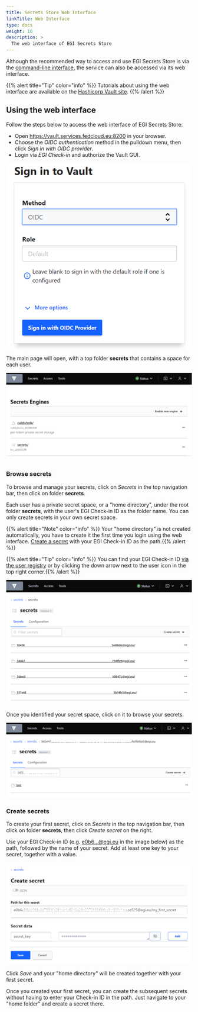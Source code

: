 ```yaml
---
title: Secrets Store Web Interface
linkTitle: Web Interface
type: docs
weight: 10
description: >
  The web interface of EGI Secrets Store
---
```


Although the recommended way to access and use EGI Secrets Store is via the
[command-line interface](../cli), the service can also be accessed via its
web interface.

{{% alert title="Tip" color="info" %}} Tutorials about using the web interface
are available on the
[Hashicorp Vault site](https://developer.hashicorp.com/vault/tutorials/getting-started-ui).
{{% /alert %}}

## Using the web interface

Follow the steps below to access the web interface of EGI Secrets Store:

<!-- markdownlint-disable no-bare-urls -->
- Open https://vault.services.fedcloud.eu:8200 in your browser.
- Choose the _OIDC authentication_ method in the pulldown menu, then click
_Sign in with OIDC provider_.
- Login via _EGI Check-in_ and authorize the Vault GUI.
<!-- markdownlint-enable no-bare-urls -->

![Sign-in](vault-login-oidc.png)

The main page will open, with a top folder **secrets** that contains a space for
each user.

![Main page](vault-main-window.png)

### Browse secrets

To browse and manage your secrets, click on _Secrets_ in the top navigation
bar, then click on folder **secrets**.

Each user has a private secret space, or a "home directory", under the root
folder **secrets**, with the user's EGI Check-in ID as the folder name. You can
only create secrets in your own secret space.

{{% alert title="Note" color="info" %}} Your "home directory" is not created
automatically, you have to create it the first time you login using the web
interface. [Create a secret](#create-secrets) with your EGI Check-in ID as the
path.{{% /alert %}}

{{% alert title="Tip" color="info" %}} You can find your EGI Check-in ID
[via the user registry](https://aai.egi.eu/registry/) or by clicking the down
arrow next to the user icon in the top right corner.{{% /alert %}}

![Home directory](vault-homes.png)

Once you identified your secret space, click on it to browse your secrets.

![Home directory](vault-home-directory.png)

### Create secrets

To create your first secret, click on _Secrets_ in the top navigation bar,
then click on folder **secrets**, then click _Create secret_ on the right.

<!-- markdown-link-check-disable -->
Use your EGI Check-in ID (e.g. e0b6...@egi.eu in the image below) as the path,
followed by the name of your secret. Add at least one key to your secret,
together with a value.
<!-- markdown-link-check-enable -->

![Create secret](vault-create-secret.png)

Click _Save_ and your "home directory" will be created together with your
first secret.

Once you created your first secret, you can create the subsequent secrets
without having to enter your Check-in ID in the path. Just navigate to your
"home folder" and create a secret there.
